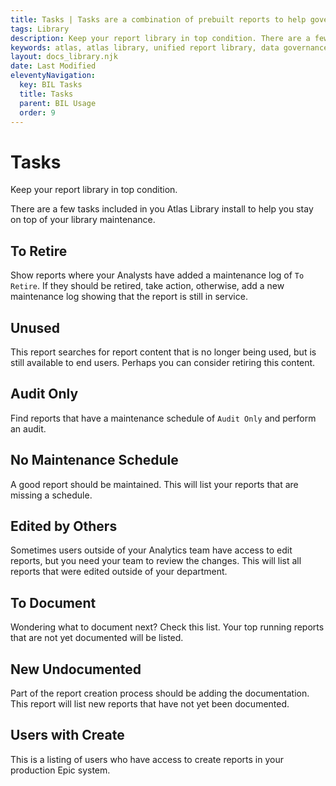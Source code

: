 ```yaml
---
title: Tasks | Tasks are a combination of prebuilt reports to help govern your report library. Quickly identify areas where attention is needed.
tags: Library
description: Keep your report library in top condition. There are a few tasks included in you Atlas Library install to help you stay on top of your library maintenance. Show reports where your Analysts have added a maintenance log of To Retire. If they should be retired, take action, otherwise, add a new maintenance log showing that the report is still in service.
keywords: atlas, atlas library, unified report library, data governance, database, tasks, maintenance, todo
layout: docs_library.njk
date: Last Modified
eleventyNavigation:
  key: BIL Tasks
  title: Tasks
  parent: BIL Usage
  order: 9
---
```


# Tasks

<p class="subtitle pb-5">Keep your report library in top condition.</p>

There are a few tasks included in you Atlas Library install to help you stay on top of your library maintenance.

## To Retire

Show reports where your Analysts have added a maintenance log of `To Retire`. If they should be retired, take action, otherwise, add a new maintenance log showing that the report is still in service.

## Unused

This report searches for report content that is no longer being used, but is still available to end users. Perhaps you can consider retiring this content.

## Audit Only

Find reports that have a maintenance schedule of `Audit Only` and perform an audit.

## No Maintenance Schedule

A good report should be maintained. This will list your reports that are missing a schedule.

## Edited by Others

Sometimes users outside of your Analytics team have access to edit reports, but you need your team to review the changes. This will list all reports that were edited outside of your department.

## To Document

Wondering what to document next? Check this list. Your top running reports that are not yet documented will be listed.

## New Undocumented

Part of the report creation process should be adding the documentation. This report will list new reports that have not yet been documented.

## Users with Create

This is a listing of users who have access to create reports in your production Epic system.
